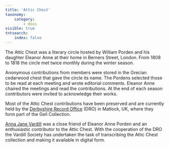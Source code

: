 ```yaml
---
title: 'Attic Chest'
taxonomy:
    category:
        - docs
visible: true
tntsearch:
    index: false
---
```


The Attic Chest was a literary circle hosted by William Porden and his daughter Eleanor Anne at their home in Berners Street, London. From 1808 to 1818 the circle met twice monthly during the winter season. 

Anonymous contributions from members were stored in the Grecian cedarwood chest that gave the circle its name. The Pordens selected those to be read at each meeting and wrote editorial comments. Eleanor Anne chaired the meetings and read the contributions. At the end of each season contributors were invited to acknowledge their works. 

Most of the Attic Chest contributions have been preserved and are currently held by the [Derbyshire Record Office](https://www.derbyshire.gov.uk/leisure/record-office/derbyshire-record-office.aspx) (DRO) in Matlock, UK, where they form part of the Gell Collection. 

[Anna Jane Vardill](https://vardill.org) was a close friend of Eleanor Anne Porden and an enthusiastic contributor to the Attic Chest. With the cooperation of the DRO the Vardill Society has undertaken the task of transcribing the Attic Chest collection and making it available in digital form. 


